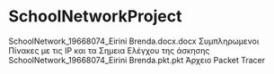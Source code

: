 # SchoolNetworkProject

SchoolNetwork_19668074_Eirini Brenda.docx.docx Συμπληρωμενοι Πίνακες με τις IP και τα Σημεια Ελέγχου της άσκησης
SchoolNetwork_19668074_Eirini Brenda.pkt.pkt Άρχειο Packet Tracer
